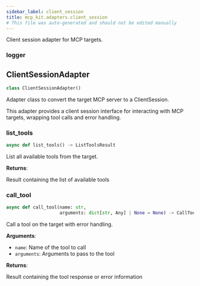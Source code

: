 ```yaml
---
sidebar_label: client_session
title: mcp_kit.adapters.client_session
# This file was auto-generated and should not be edited manually
---
```


Client session adapter for MCP targets.

### logger

## ClientSessionAdapter

```python
class ClientSessionAdapter()
```

Adapter class to convert the target MCP server to a ClientSession.

This adapter provides a client session interface for interacting with
MCP targets, wrapping tool calls and error handling.

### list\_tools

```python
async def list_tools() -> ListToolsResult
```

List all available tools from the target.

**Returns**:

Result containing the list of available tools

### call\_tool

```python
async def call_tool(name: str,
                    arguments: dict[str, Any] | None = None) -> CallToolResult
```

Call a tool on the target with error handling.

**Arguments**:

- `name`: Name of the tool to call
- `arguments`: Arguments to pass to the tool

**Returns**:

Result containing the tool response or error information

